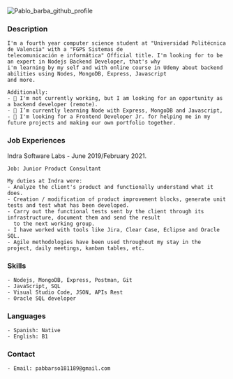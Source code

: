 ![Pablo_barba_github_profile](https://user-images.githubusercontent.com/9734029/121377815-f3308580-c942-11eb-9e4a-71bc5ff30022.png)

### Description
~~~
I'm a fourth year computer science student at "Universidad Politécnica de Valencia" with a "FGPS Sistemas de 
telecomunicación e informática" Official title. I'm looking for to be an expert in Nodejs Backend Developer, that's why 
i'm learning by my self and with online course in Udemy about backend abilities using Nodes, MongoDB, Express, Javascript 
and more. 

Additionally:
- 🔭 I'm not currently working, but I am looking for an opportunity as a backend developer (remote).
- 🌱 I’m currently learning Node with Express, MongoDB and Javascript, 
- 🤔 I'm looking for a Frontend Developer Jr. for helping me in my future projects and making our own portfolio together.
~~~

### Job Experiences
  Indra Software Labs - June 2019/February 2021.
~~~
Job: Junior Product Consultant

My duties at Indra were:
- Analyze the client's product and functionally understand what it does.
- Creation / modification of product improvement blocks, generate unit tests and test what has been developed.
- Carry out the functional tests sent by the client through its infrastructure, document them and send the result 
  to the next working group.
- I have worked with tools like Jira, Clear Case, Eclipse and Oracle SQL.
- Agile methodologies have been used throughout my stay in the project, daily meetings, kanban tables, etc.
~~~

### Skills
~~~
- Nodejs, MongoDB, Express, Postman, Git
- JavaScript, SQL
- Visual Studio Code, JSON, APIs Rest
- Oracle SQL developer
~~~

### Languages
~~~
- Spanish: Native
- English: B1 
~~~

### Contact
~~~
- Email: pabbarso181189@gmail.com
~~~



